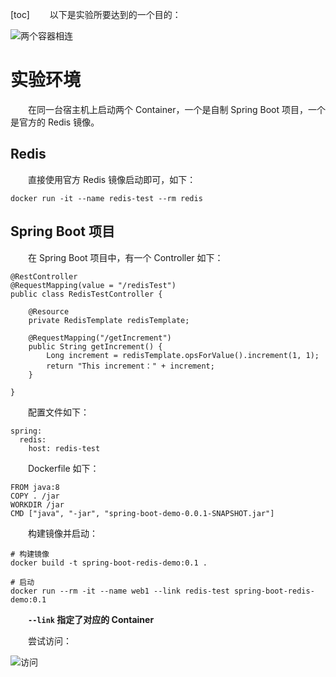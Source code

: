 [toc]
　　以下是实验所要达到的一个目的：

![两个容器相连](http://img.lynchj.com/b5c4a9b0b63e446d9d09b57cfed8d417.png)

# 实验环境

　　在同一台宿主机上启动两个 Container，一个是自制 Spring Boot 项目，一个是官方的 Redis 镜像。

## Redis

　　直接使用官方 Redis 镜像启动即可，如下：

```
docker run -it --name redis-test --rm redis
```

## Spring Boot 项目

　　在 Spring Boot 项目中，有一个 Controller 如下：

```
@RestController
@RequestMapping(value = "/redisTest")
public class RedisTestController {

    @Resource
    private RedisTemplate redisTemplate;

    @RequestMapping("/getIncrement")
    public String getIncrement() {
        Long increment = redisTemplate.opsForValue().increment(1, 1);
        return "This increment：" + increment;
    }

}
```

　　配置文件如下：

```
spring:
  redis:
    host: redis-test
```

　　Dockerfile 如下：

```
FROM java:8
COPY . /jar
WORKDIR /jar
CMD ["java", "-jar", "spring-boot-demo-0.0.1-SNAPSHOT.jar"]
```

　　构建镜像并启动：

```
# 构建镜像
docker build -t spring-boot-redis-demo:0.1 .

# 启动
docker run --rm -it --name web1 --link redis-test spring-boot-redis-demo:0.1
```

　　**`--link` 指定了对应的 Container**

　　尝试访问：

![访问](http://img.lynchj.com/75406163dfad4d8b9b3f6b88be93d5bf.gif)
